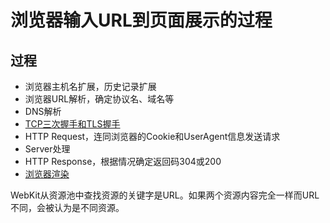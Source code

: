 # 浏览器输入URL到页面展示的过程

## 过程

* 浏览器主机名扩展，历史记录扩展
* 浏览器URL解析，确定协议名、域名等
* DNS解析
* [TCP三次握手和TLS握手](./TCP三次握手和TLS握手.md)
* HTTP Request，连同浏览器的Cookie和UserAgent信息发送请求
* Server处理
* HTTP Response，根据情况确定返回码304或200
* [浏览器渲染](./浏览器渲染.md)

WebKit从资源池中查找资源的关键字是URL。如果两个资源内容完全一样而URL不同，会被认为是不同资源。